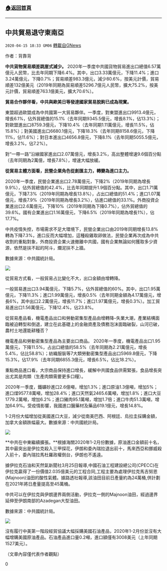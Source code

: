 ###  [:house:返回首頁](https://github.com/ourhimalayas/txt)
---

## 中共貿易退守東南亞
`2020-04-15 18:33 GM06` [轉載自GNews](https://gnews.org/zh-hant/173951/)

作者：背靠背

**中共貨物貿易順差跳崖式減少。** 2020年一季度中共國貨物貿易進出口總值6.57萬億元人民幣，比去年同期下降6.4%。其中，出口3.33萬億元，下降11.4%；進口3.24萬億元，下降0.7%；貿易順差983.3億元，減少80.6%，按美元計價，貿易順差132億美元（2019年同期為貿易順差5296.7億元人民幣，擴大75.2%，按美元計價，貿易順差763.1億美元，擴大70.6%）。

**貿易合作夥伴看，中共與歐美日等發達國家貿易脫鉤已成為現實。**

東盟超過歐盟成為中共國第一大貿易夥伴。一季度，對東盟進出口9913.4億元，增長6.1%，佔外貿總值的15.1%（去年同期9345.5億元，增長8.1%，佔13.3%）；對歐盟進出口8759.3億元，下降10.4%（去年同期1.11萬億元，增長11.5%，佔15.8%）；對美國進出口6680.1億元，下降18.3%（去年同期8158.6億元，下降11%，佔11.6%）；對日本進出口4656.8億元，下降8.1%（去年同期5055.5億元，增長3.2%，佔7.2%）。

對“一帶一路”沿線國家進出口2.07萬億元，增長3.2%，高出整體增速9.6個百分點（去年同期為2萬億，增長7.8%），增速大幅放緩。

**從貿易主體方面看，民營企業角色從創匯主力，轉變為進口主力。**

2020年一季度，民營企業進出口2.78萬億元，下降2%（2019年同期為增長9.9%），佔外貿總值的42.4%，比去年同期提升1.9個百分點。其中，出口1.71萬億元，下降7.3%（2019年同期為增長13.8%），占出口總值的51.4%；進口1.07萬億元，增長7.9%（2019年同期為增長3.2%），佔進口總值的33.1%。外商投資企業進出口2.6萬億元，下降10%（2019年同期為下降0.7%），佔外貿總值的39.6%。國有企業進出口1.16萬億元，下降6.5%（2019年同期為增長1%），佔17.7%。

中共疫情失控，市場需求不足大環境下，民營企業出口由2019年同期增長13.8%轉為下降7.3%，進口反而大幅增加，這種殺雞取卵做法，民營企業再次成為中共收割的重點對象，外商投資企業火速撤離中共國，國有企業無論如何獲取多少資源，依然是扶不起的阿斗，爛泥扶不上牆。

數據來源：中共國統計局。

![](https://s3.amazonaws.com/gnews-media-offload/wp-content/uploads/2020/04/15182345/6-24.jpg)

從貿易方式看，一般貿易占比變化不大，出口金額由增轉降。

一般貿易進出口3.94萬億元，下降5.7%，佔外貿總值的60%。其中，出口1.95萬億元，下降11.3%；進口1.99萬億元，增長0.5%（去年同期金額為4.17萬億元，增長6%，其中出口2.2萬億元，增長11.7%；進口1.97萬億元，增長0.3%）。加工貿易進出口1.56萬億元，下降12.4%，佔23.8%。

從貿易產品看，機電產品出口和勞動密集型產品由增轉降–失業大潮，產業結構面臨被迫轉型和倒退，建立在此基礎上的金融資產及債務泡沫面臨破裂，山河已破，農村土地還能耕種否？

機電產品和勞動密集型產品為主要出口商品。 2020年一季度，機電產品出口1.95萬億元，下降11.5%，占出口總值的58.5%（去年同期為2.21萬億元，增長5.4%，佔比58.8%）；紡織服裝等7大類勞動密集型產品出口5969.8億元，下降15.3%，佔17.9%（去年同期6855.3億元，增長6.5%，佔比18.2%）。

重點商品進口看，大宗商品保持進口增長，緩解中共國食品供需緊張，食品增長突出尤其是肉類（生產肉類需要更多口糧）。

2020年一季度，鐵礦砂進口2.6億噸，增加1.3%；進口原油1.3億噸，增加5%；進口煤9577.8萬噸，增加28.4%；進口天然氣2465.6萬噸，增加1.8%；進口大豆1779.2萬噸，增加6.2%；進口豬肉95.1萬噸，增加1.7倍；進口牛肉51.3萬噸，增加64.9%。受疫情影響，我國進口醫藥材及藥品619.1億元，增長14.8%。

1-2月份大幅增加從美國進口大豆，減少從南美巴西、阿根廷、烏拉圭採購金額，加拿大金額跌幅最大。數據來源：中共國統計局。

![](https://s3.amazonaws.com/gnews-media-offload/wp-content/uploads/2020/04/15182531/9-6.jpg)

**中共在中東繼續擴張。**根據海關2020年1-2月份數據，原油進口金額前十名，其中最突出是伊拉克殺入三甲探花，伊朗和委內瑞拉退出前十，馬來西亞和挪威殺入前十，委內瑞拉馬杜羅政權倒台，伊朗也不遙遠。

據伊拉克石油和天然氣新聞社3月25日報導,中國石油工程建設總公司(CPECC)在伊拉克贏得了一份價值2.035億美元的工程合同,工程主要為處理伊拉克馬吉努恩(Majnoon)油田的酸性氣體。據路透社報導,該油田目前日產量約為24萬桶,併計劃在2021年將日產量提高至45萬桶。

中共可以在伊拉克與伊朗邊界兩側活動，伊拉克一側的Majnoon油田，經過邊界延伸至伊朗南部的Azadegan大型油田。

數據來源：中共國統計局。

![](https://s3.amazonaws.com/gnews-media-offload/wp-content/uploads/2020/04/15182654/7-17.jpg)

沒有履行中美第一階段經貿協議大幅採購美國石油產品，2020年1-2月份並沒有大幅增購美國原油產品。石油產品進口量0.2噸，進口額僅有3008美元（上年同期1527美元）。

（文章內容僅代表作者觀點）

0
